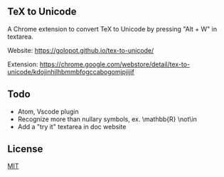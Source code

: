 ## TeX to Unicode

A Chrome extension to convert TeX to Unicode by pressing "Alt + W" in textarea.

Website: https://golopot.github.io/tex-to-unicode/

Extension: https://chrome.google.com/webstore/detail/tex-to-unicode/kdojinhjlhbmmbfogccabogomjpjijif
## Todo

* Atom, Vscode plugin
* Recognize more than nullary symbols, ex. \\mathbb{R} \\not\\in
* Add a "try it" textarea in doc website

## License

  [MIT](LICENSE)
